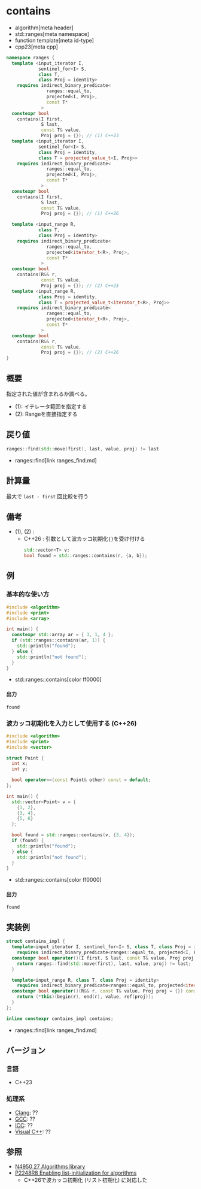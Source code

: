 # contains
* algorithm[meta header]
* std::ranges[meta namespace]
* function template[meta id-type]
* cpp23[meta cpp]

```cpp
namespace ranges {
  template <input_iterator I,
            sentinel_for<I> S,
            class T,
            class Proj = identity>
    requires indirect_binary_predicate<
               ranges::equal_to,
               projected<I, Proj>,
               const T*
             >
  constexpr bool
    contains(I first,
             S last,
             const T& value,
             Proj proj = {}); // (1) C++23
  template <input_iterator I,
            sentinel_for<I> S,
            class Proj = identity,
            class T = projected_value_t<I, Proj>>
    requires indirect_binary_predicate<
               ranges::equal_to,
               projected<I, Proj>,
               const T*
             >
  constexpr bool
    contains(I first,
             S last,
             const T& value,
             Proj proj = {}); // (1) C++26

  template <input_range R,
            class T,
            class Proj = identity>
    requires indirect_binary_predicate<
               ranges::equal_to,
               projected<iterator_t<R>, Proj>,
               const T*
             >
  constexpr bool
    contains(R&& r,
             const T& value,
             Proj proj = {}); // (2) C++23
  template <input_range R,
            class Proj = identity,
            class T = projected_value_t<iterator_t<R>, Proj>>
    requires indirect_binary_predicate<
               ranges::equal_to,
               projected<iterator_t<R>, Proj>,
               const T*
             >
  constexpr bool
    contains(R&& r,
             const T& value,
             Proj proj = {}); // (2) C++26
}
```

## 概要
指定された値が含まれるか調べる。

- (1): イテレータ範囲を指定する
- (2): Rangeを直接指定する


## 戻り値
```cpp
ranges::find(std::move(first), last, value, proj) != last
```
* ranges::find[link ranges_find.md]


## 計算量
最大で `last - first` 回比較を行う


## 備考
- (1), (2) :
    - C++26 : 引数として波カッコ初期化`{}`を受け付ける
        ```cpp
        std::vector<T> v;
        bool found = std::ranges::contains(r, {a, b});
        ```


## 例
### 基本的な使い方
```cpp example
#include <algorithm>
#include <print>
#include <array>

int main() {
  constexpr std::array ar = { 3, 1, 4 };
  if (std::ranges::contains(ar, 1)) {
    std::println("found");
  } else {
    std::println("not found");
  }
}
```
* std::ranges::contains[color ff0000]

#### 出力
```
found
```

### 波カッコ初期化を入力として使用する (C++26)
```cpp example
#include <algorithm>
#include <print>
#include <vector>

struct Point {
  int x;
  int y;

  bool operator==(const Point& other) const = default;
};

int main() {
  std::vector<Point> v = {
	{1, 2},
	{3, 4},
	{5, 6}
  };

  bool found = std::ranges::contains(v, {3, 4});
  if (found) {
    std::println("found");
  } else {
    std::println("not found");
  }
}
```
* std::ranges::contains[color ff0000]

#### 出力
```
found
```


## 実装例
```cpp
struct contains_impl {
  template<input_iterator I, sentinel_for<I> S, class T, class Proj = identity>
    requires indirect_binary_predicate<ranges::equal_to, projected<I, Proj>, const T*>
  constexpr bool operator()(I first, S last, const T& value, Proj proj = {}) const {
    return ranges::find(std::move(first), last, value, proj) != last;
  }

  template<input_range R, class T, class Proj = identity>
    requires indirect_binary_predicate<ranges::equal_to, projected<iterator_t<R>, Proj>, const T*>
  constexpr bool operator()(R&& r, const T& value, Proj proj = {}) const {
    return (*this)(begin(r), end(r), value, ref(proj));
  }
};

inline constexpr contains_impl contains;
```
* ranges::find[link ranges_find.md]

## バージョン
### 言語
- C++23

### 処理系
- [Clang](/implementation.md#clang): ??
- [GCC](/implementation.md#gcc): ??
- [ICC](/implementation.md#icc): ??
- [Visual C++](/implementation.md#visual_cpp): ??

## 参照
- [N4950 27 Algorithms library](https://timsong-cpp.github.io/cppwp/n4950/algorithms)
- [P2248R8 Enabling list-initialization for algorithms](https://open-std.org/jtc1/sc22/wg21/docs/papers/2024/p2248r8.html)
    - C++26で波カッコ初期化 (リスト初期化) に対応した
